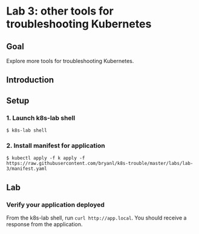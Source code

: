 # Lab 3: other tools for troubleshooting Kubernetes

## Goal

Explore more tools for troubleshooting Kubernetes.

## Introduction

## Setup

### 1. Launch k8s-lab shell

`$ k8s-lab shell`

### 2. Install manifest for application

`$ kubectl apply -f k apply -f https://raw.githubusercontent.com/bryanl/k8s-trouble/master/labs/lab-3/manifest.yaml`

## Lab

### Verify your application deployed

From the k8s-lab shell, run `curl http://app.local`. You should 
receive a response from the application.

